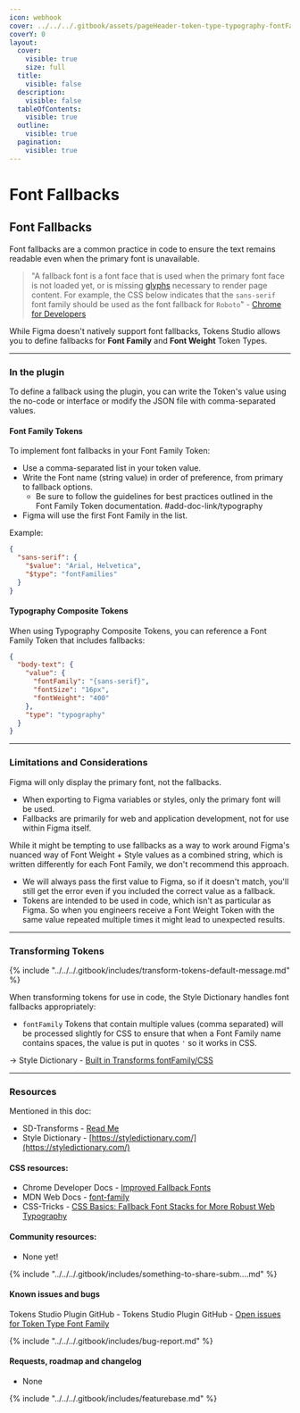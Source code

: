 ```yaml
---
icon: webhook
cover: ../../../.gitbook/assets/pageHeader-token-type-typography-fontFallback.png
coverY: 0
layout:
  cover:
    visible: true
    size: full
  title:
    visible: false
  description:
    visible: false
  tableOfContents:
    visible: true
  outline:
    visible: true
  pagination:
    visible: true
---
```


# Font Fallbacks

## Font Fallbacks

Font fallbacks are a common practice in code to ensure the text remains readable even when the primary font is unavailable.

> "A fallback font is a font face that is used when the primary font face is not loaded yet, or is missing [glyphs](https://fonts.google.com/knowledge/glossary/glyph) necessary to render page content. For example, the CSS below indicates that the `sans-serif` font family should be used as the font fallback for `Roboto`" - [Chrome for Developers](https://developer.chrome.com/blog/font-fallbacks#background)

While Figma doesn't natively support font fallbacks, Tokens Studio allows you to define fallbacks for **Font Family** and **Font Weight** Token Types.

***

### In the plugin

To define a fallback using the plugin, you can write the Token's value using the no-code or interface or modify the JSON file with comma-separated values.

#### Font Family Tokens

To implement font fallbacks in your Font Family Token:

* Use a comma-separated list in your token value.
* Write the Font name (string value) in order of preference, from primary to fallback options.
  * Be sure to follow the guidelines for best practices outlined in the Font Family Token documentation. #add-doc-link/typography
* Figma will use the first Font Family in the list.

Example:

```json
{
  "sans-serif": {
    "$value": "Arial, Helvetica",
    "$type": "fontFamilies"
  }
}
```



#### Typography Composite Tokens

When using Typography Composite Tokens, you can reference a Font Family Token that includes fallbacks:

```json
{
  "body-text": {
    "value": {
      "fontFamily": "{sans-serif}",
      "fontSize": "16px",
      "fontWeight": "400"
    },
    "type": "typography"
  }
}
```



***



### Limitations and Considerations

Figma will only display the primary font, not the fallbacks.

* When exporting to Figma variables or styles, only the primary font will be used.
* Fallbacks are primarily for web and application development, not for use within Figma itself.

While it might be tempting to use fallbacks as a way to work around Figma's nuanced way of Font Weight + Style values as a combined string, which is written differently for each Font Family, we don't recommend this approach.

* We will always pass the first value to Figma, so if it doesn't match, you'll still get the error even if you included the correct value as a fallback.
* Tokens are intended to be used in code, which isn't as particular as Figma. So when you engineers receive a Font Weight Token with the same value repeated multiple times it might lead to unexpected results.

***

### Transforming Tokens

{% include "../../../.gitbook/includes/transform-tokens-default-message.md" %}

When transforming tokens for use in code, the Style Dictionary handles font fallbacks appropriately:

* `fontFamily` Tokens that contain multiple values (comma separated) will be processed slightly for CSS to ensure that when a Font Family name contains spaces, the value is put in quotes `'` so it works in CSS.

→ Style Dictionary - [Built in Transforms fontFamily/CSS](https://v4.styledictionary.com/reference/hooks/transforms/predefined/#fontfamilycss)



***



### Resources

Mentioned in this doc:

* SD-Transforms - [Read Me](https://github.com/tokens-studio/sd-transforms#readme)
* Style Dictionary - [https://styledictionary.com/](https://styledictionary.com/)

#### CSS resources:

* Chrome Developer Docs - [Improved Fallback Fonts](https://developer.chrome.com/blog/font-fallbacks#background)
* MDN Web Docs - [font-family](https://developer.mozilla.org/en-US/docs/Web/CSS/font-family)
* CSS-Tricks - [CSS Basics: Fallback Font Stacks for More Robust Web Typography](https://css-tricks.com/css-basics-fallback-font-stacks-robust-web-typography/)

#### Community resources:

* None yet!

{% include "../../../.gitbook/includes/something-to-share-subm....md" %}



#### Known issues and bugs

Tokens Studio Plugin GitHub - Tokens Studio Plugin GitHub - [Open issues for Token Type Font Family](https://github.com/tokens-studio/figma-plugin/labels/token%20type%20font%20family)

{% include "../../../.gitbook/includes/bug-report.md" %}



#### Requests, roadmap and changelog

* None

{% include "../../../.gitbook/includes/featurebase.md" %}

